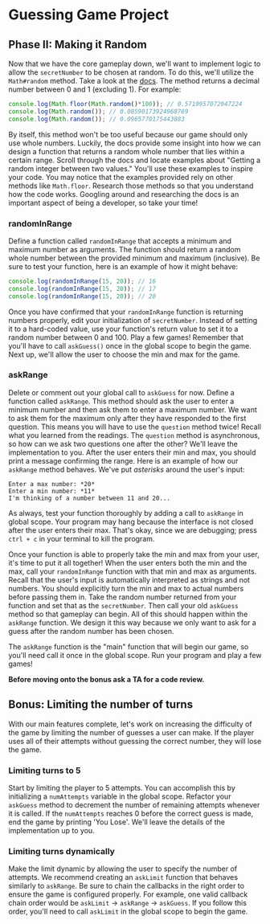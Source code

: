 # Guessing Game Project

## Phase II: Making it Random

Now that we have the core gameplay down, we'll want to implement logic to allow
the `secretNumber` to be chosen at random. To do this, we'll utilize the
`Math#random` method. Take a look at the [docs][random-doc]. The method returns
a decimal number between 0 and 1 (excluding 1). For example:

```javascript
console.log(Math.floor(Math.random()*100)); // 0.5719957072947224
console.log(Math.random()); // 0.08590173924968769
console.log(Math.random()); // 0.0965770175443883
```

By itself, this method won't be too useful because our game should only use
whole numbers. Luckily, the docs provide some insight into how we can design a
function that returns a random whole number that lies within a certain range.
Scroll through the docs and locate examples about "Getting a random integer
between two values." You'll use these examples to inspire your code. You may
notice that the examples provided rely on other methods like `Math.floor`.
Research those methods so that you understand how the code works. Googling
around and researching the docs is an important aspect of being a developer, so
take your time!

### randomInRange

Define a function called `randomInRange` that accepts a minimum and maximum
number as arguments. The function should return a random whole number between
the provided minimum and maximum (inclusive). Be sure to test your function,
here is an example of how it might behave:

```javascript
console.log(randomInRange(15, 20)); // 16
console.log(randomInRange(15, 20)); // 17
console.log(randomInRange(15, 20)); // 20
```

Once you have confirmed that your `randomInRange` function is returning numbers
properly, edit your initialization of `secretNumber`. Instead of setting it to a
hard-coded value, use your function's return value to set it to a random number
between 0 and 100. Play a few games! Remember that you'll have to call
`askGuess()` once in the global scope to begin the game. Next up, we'll allow
the user to choose the min and max for the game.

### askRange

Delete or comment out your global call to `askGuess` for now. Define a function
called `askRange`. This method should ask the user to enter a minimum number and
then ask them to enter a maximum number. We want to ask them for the maximum
only after they have responded to the first question. This means you will have
to use the `question` method twice! Recall what you learned from the readings.
The `question` method is asynchronous, so how can we ask two questions one after
the other? We'll leave the implementation to you. After the user enters their
min and max, you should print a message confirming the range. Here is an example
of how our `askRange` method behaves. We've put _asterisks_ around the user's
input:

```plaintext
Enter a max number: *20*
Enter a min number: *11*
I'm thinking of a number between 11 and 20...
```

As always, test your function thoroughly by adding a call to `askRange` in
global scope. Your program may hang because the interface is not closed after
the user enters their max. That's okay, since we are debugging; press `ctrl + c`
in your terminal to kill the program.

Once your function is able to properly take the min and max from your user, it's
time to put it all together! When the user enters both the min and the max, call
your `randomInRange` function with that min and max as arguments. Recall that
the user's input is automatically interpreted as strings and not numbers. You
should explicitly turn the min and max to actual numbers before passing them in.
Take the random number returned from your function and set that as the
`secretNumber`. Then call your old `askGuess` method so that gameplay can begin.
All of this should happen within the `askRange` function. We design it this way
because we only want to ask for a guess after the random number has been chosen.

The `askRange` function is the "main" function that will begin our game, so
you'll need call it once in the global scope. Run your program and play a few
games!

**Before moving onto the bonus ask a TA for a code review.**

## Bonus: Limiting the number of turns

With our main features complete, let's work on increasing the difficulty of the
game by limiting the number of guesses a user can make. If the player uses all
of their attempts without guessing the correct number, they will lose the game.

### Limiting turns to 5

Start by limiting the player to 5 attempts. You can accomplish this by
initializing a `numAttempts` variable in the global scope. Refactor your
`askGuess` method to decrement the number of remaining attempts whenever it is
called. If the `numAttempts` reaches 0 before the correct guess is made, end the
game by printing 'You Lose'. We'll leave the details of the implementation up to
you.

### Limiting turns dynamically

Make the limit dynamic by allowing the user to specify the number of attempts.
We recommend creating an `askLimit` function that behaves similarly to
`askRange`. Be sure to chain the callbacks in the right order to ensure the game
is configured properly. For example, one valid callback chain order would be
`askLimit` -> `askRange` -> `askGuess`. If you follow this order, you'll need to
call `askLimit` in the global scope to begin the game.

[random-doc]: https://developer.mozilla.org/en-US/docs/Web/JavaScript/Reference/Global_Objects/Math/random
